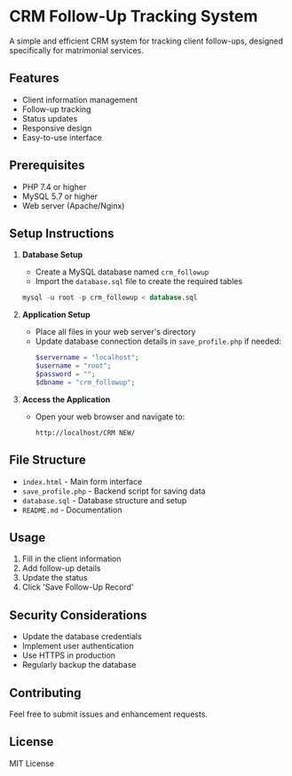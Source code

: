 # CRM Follow-Up Tracking System

A simple and efficient CRM system for tracking client follow-ups, designed specifically for matrimonial services.

## Features

- Client information management
- Follow-up tracking
- Status updates
- Responsive design
- Easy-to-use interface

## Prerequisites

- PHP 7.4 or higher
- MySQL 5.7 or higher
- Web server (Apache/Nginx)

## Setup Instructions

1. **Database Setup**
   - Create a MySQL database named `crm_followup`
   - Import the `database.sql` file to create the required tables
   ```sql
   mysql -u root -p crm_followup < database.sql
   ```

2. **Application Setup**
   - Place all files in your web server's directory
   - Update database connection details in `save_profile.php` if needed:
     ```php
     $servername = "localhost";
     $username = "root";
     $password = "";
     $dbname = "crm_followup";
     ```

3. **Access the Application**
   - Open your web browser and navigate to:
     ```
     http://localhost/CRM NEW/
     ```

## File Structure

- `index.html` - Main form interface
- `save_profile.php` - Backend script for saving data
- `database.sql` - Database structure and setup
- `README.md` - Documentation

## Usage

1. Fill in the client information
2. Add follow-up details
3. Update the status
4. Click 'Save Follow-Up Record'

## Security Considerations

- Update the database credentials
- Implement user authentication
- Use HTTPS in production
- Regularly backup the database

## Contributing

Feel free to submit issues and enhancement requests.

## License

MIT License